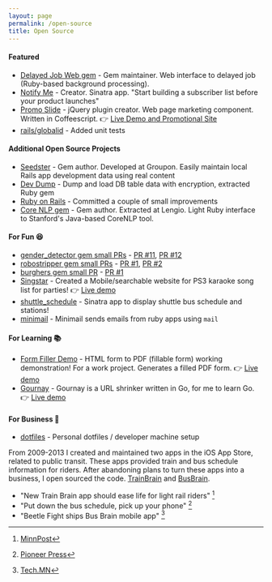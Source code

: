 ```yaml
---
layout: page
permalink: /open-source
title: Open Source
---
```


#### Featured

 * [Delayed Job Web gem](https://github.com/ejschmitt/delayed_job_web) - Gem maintainer. Web interface to delayed job (Ruby-based background processing).
 * [Notify Me](https://github.com/andyatkinson/notify-me) - Creator. Sinatra app. "Start building a subscriber list before your product launches"
 * [Promo Slide](https://github.com/andyatkinson/promoSlide) - jQuery plugin creator. Web page marketing component. Written in Coffeescript. 👉 [Live Demo and Promotional Site](http://andyatkinson.com/projects/promoSlide)
 * [rails/globalid](https://github.com/rails/globalid) - Added unit tests

#### Additional Open Source Projects

 * [Seedster](https://github.com/groupon/seedster) - Gem author. Developed at Groupon. Easily maintain local Rails app development data using real content
 * [Dev Dump](https://github.com/andyatkinson/DevDump) - Dump and load DB table data with encryption, extracted Ruby gem
 * [Ruby on Rails](http://contributors.rubyonrails.org/contributors/andy-atkinson/commits) - Committed a couple of small improvements
 * [Core NLP gem](https://github.com/lengio/corenlp) - Gem author. Extracted at Lengio. Light Ruby interface to Stanford's Java-based CoreNLP tool.

#### For Fun 😆

 * [gender_detector gem small PRs](https://github.com/bmuller/gender_detector) - [PR #11](https://github.com/bmuller/gender_detector/pull/11), [PR #12](https://github.com/bmuller/gender_detector/pull/12)
 * [robostripper gem small PRs](https://github.com/bmuller/robostripper) - [PR #1](https://github.com/bmuller/robostripper/pull/1), [PR #2](https://github.com/bmuller/robostripper/pull/2)
 * [burghers gem small PR](https://github.com/bmuller/burghers) - [PR #1](https://github.com/bmuller/burghers/pull/1)
 * [Singstar](https://github.com/andyatkinson/singstar) - Created a Mobile/searchable website for PS3 karaoke song list for parties! 👉 [Live demo](https://karaoke-songs.herokuapp.com/)
 * [shuttle_schedule](https://github.com/andyatkinson/shuttle_schedule) - Sinatra app to display shuttle bus schedule and stations!
 * [minimail](https://github.com/andyatkinson/minimail) - Minimail sends emails from ruby apps using `mail`

#### For Learning 📚

 * [Form Filler Demo](https://github.com/andyatkinson/form-filler-demo) - HTML form to PDF (fillable form) working demonstration! For a work project. Generates a filled PDF form. 👉 [Live demo](https://form-filler-demo.herokuapp.com/)
 * [Gournay](https://github.com/andyatkinson/gournay) - Gournay is a URL shrinker written in Go, for me to learn Go. 👉 [Live demo](http://gournay.herokuapp.com/)

#### For Business 💼

 * [dotfiles](https://github.com/andyatkinson/dotfiles) - Personal dotfiles / developer machine setup


From 2009-2013 I created and maintained two apps in the iOS App Store, related to public transit. These apps provided train and bus schedule information for riders. After abandoning plans to turn these apps into a business, I open sourced the code. [TrainBrain](https://github.com/andyatkinson/TrainBrain) and [BusBrain](https://github.com/andyatkinson/BusBrain).

 * "New Train Brain app should ease life for light rail riders" [^1]
 * "Put down the bus schedule, pick up your phone" [^2]
 * "Beetle Fight ships Bus Brain mobile app" [^3]

 [^1]: [MinnPost](https://www.minnpost.com/minnov8/2009/09/new-train-brain-app-should-ease-life-light-rail-riders/)
 [^2]: [Pioneer Press](https://www.twincities.com/2010/01/01/put-down-the-bus-schedule-pick-up-your-phone/)
 [^3]: [Tech.MN](https://tech.mn/news/2012/11/15/beetle-fight-ships-bus-brain-mobile-app/)
